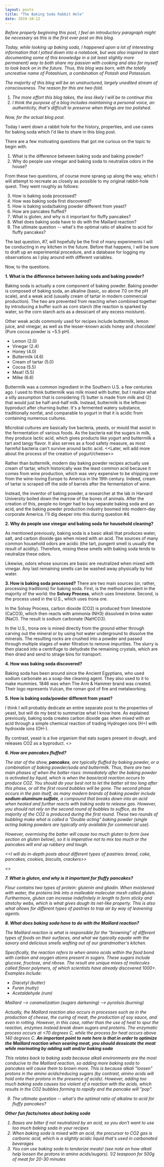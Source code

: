 ```yaml
---
layout: posts
title: "The Baking Soda Rabbit Hole"
date: 2019-10-12
---
```


*Before properly beginning this post, I feel an introductory paragraph might be necessary as this is the first ever post on this blog.*

*Today, while looking up baking soda, I happened upon a lot of interesting information that I jotted down into a notebook, but was also inspired to start documenting some of this knowledge in a (at least slightly more permanent) way to both share my passion with cooking and also for myself to look back on in the future. Thus, this blog was born, with the totally uncreative name of Potashium, a combination of Potash and Potassium.*

*The majority of this blog will be an unstructured, largely unedited stream of consciousness. The reason for this are two-fold.*

1. *The more effort this blog takes, the less likely I will be to continue this*
2. *I think the purpose of a blog includes maintaining a personal voice, an authenticity, that's difficult to preserve when things are too polished.*

*Now, for the actual blog post.*

Today I went down a rabbit hole for the history, properties, and use cases for baking soda which I'd like to share in this blog post.

There are a few motivating questions that got me curious on the topic to begin with.

1. What is the difference between baking soda and baking powder?
2. Why do people use vinegar and baking soda to neutralize odors in the house?

From these two questions, of course more sprang up along the way, which I will attempt to recreate as closely as possible to my original rabbit-hole quest. They went roughly as follows:

3. How is baking soda processed?
4. How was baking soda first discovered?
5. How is baking soda/baking powder different from yeast?
6. How are pancakes fluffed?
7. What is gluten, and why is it important for fluffy pancakes?
8. What does baking soda have to do with the Maillard reaction?
9. The ultimate question -- what's the optimal ratio of alkaline to acid for fluffy pancakes? 

The last question, #7, will hopefully be the first of many experiments I will be conducting in my kitchen in the future. Before that happens, I will be sure to draft up an experimental procedure, and a database for logging my observations as I play around with different variables.

Now, to the questions.

**1. What is the difference between baking soda and baking powder?**

Baking soda is actually a core component of baking powder. Baking powder is composed of baking soda, an alkaline (basic, so above 7.0 on the pH scale), and a weak acid (usually cream of tartar in modern commercial production). The two are prevented from reacting when combined together by introducing a buffer such as corn starch (the reaction is sparked by water, so the corn starch acts as a dessicant of any excess moisture).

Other weak acids commonly used for recipes include buttermilk, lemon juice, and vinegar, as well as the lesser-known acids honey and chocolate! (Pure cocoa powder is ~5.5 pH). 

- Lemon (2.0)
- Vinegar (2.4)
- Honey (4.0)
- Buttermilk (4.6)
- Cream of tartar (5.0)
- Cocoa (5.5)
- Meat! (5.5)
- Milke (6.6)

Buttermilk was a common ingredient in the Southern U.S. a few centuries ago. I used to think buttermilk was milk mixed with butter, but I realize what a silly assumption that is considering (1) butter is made from milk and (2) that would just be half-and-half milk. Instead, buttermilk is the leftover byproduct after churning butter. It's a fermented watery substance, traditionally nonfat, and comparable to yogurt in that it is acidic from containing numerous cultures. 

Microbial cultures are basically live bacteria, yeasts, or mould that assist in the fermentation of various foods. As the bacteria eat the sugars in milk, they produce lactic acid, which gives products like yogurt and buttermilk a tart and tangy flavor. It also serves as a food safety measure, as most harmful bacteria can't survive around lactic acid. <<Later, will add more about the process of the creation of yogurt/cheese>>

Rather than buttermilk, modern day baking powder recipes actually use cream of tartar, which historically was the least common acid because it comes from wine production, which was very expensive to be shipping over from the wine-loving Europe to America in the 19th century. Indeed, cream of tartar is scraped off the side of barrels after the fermentation of wine.

Instead, the inventor of baking powder, a researcher at the lab in Harvard University boiled down the marrow of the bones of animals. After the creation of this, people no longer had to buy separate baking soda and an acid, and the baking powder production industry boomed into modern-day corporate America. I'll dig deeper into this during question #4.

**2. Why do people use vinegar and baking soda for household cleaning?**

As mentioned previously, baking soda is a basic alkali that produces water, salt, and carbon dioxide gas when mixed with an acid. The sources of many common household odors are acidic (the tart, pungent smell is usually the result of acidity). Therefore, mixing these smells with baking soda tends to neutralize these odors.

Likewise, odors whose sources are basic are neutralized when mixed with vinegar. Any last remaining smells can be washed away physically by hot water.

**3. How is baking soda processed?**
There are two main sources (or, rather, processing traditions) for baking soda. First, is the method prevalent in the majority of the world: the **Solvay Process**, which uses limestone. Second, is the process used in the U.S., which uses trona ore.

In the Solvay Process, carbon dioxide (CO2) is produced from limestone (CaCO3), which then reacts with ammonia (NH3) dissolved in brine water (NaCl). The result is sodium carbonate (NaHCO3).

In the U.S., trona ore is mined directly from the ground either through carving out the mineral or by using hot water underground to dissolve the minerals. The resulting rocks are crushed into a powder and passed through multiple stages of water filtration to remove impurities. The slurry is then placed into a centrifuge to dehydrate the remaining crystals, which are then dried and send to strage bins for transport.

**4. How was baking soda discovered?**

Baking soda has been around since the Ancient Egyptians, who used sodium carbonate as a soap-like cleaning agent. They also used to it to make mummies. 1846 was when The Arm & Hammer brand was created. Their logo represents Vulcan, the roman god of fire and metalworking.

**5. How is baking soda/powder different from yeast?**

I think I will probably dedicate an entire separate post to the properties of yeast, but will do my best to summarize what I know here. As explained previously, baking soda creates carbon dioxide gas when mixed with an acid through a simple chemical reaction of trading Hydrogen ions (H+) with hydroxide ions (OH-).

By contrast, yeast is a live organism that eats sugars present in dough, and releases CO2 as a byproduct. <<I will link a more detailed blog post on yeast here when it is completed>>

**6. How are pancakes fluffed?**

The star of the show, **pancakes**, are typically fluffed by baking powder, or a combination of baking powder/soda and buttermilk. Thus, there are two main phases of when the batter rises: immediately after the baking powder is activated by liquid, which is when the base/acid reaction occurs to produce CO2. You should do your best not to let the batter sit too long after this phase, or all the first round bubbles will be gone. The second phase occurs in the pan itself, as many modern brands of baking powder include **sodium aluminum sulfate**, a compound that breaks down into an acid when heated and further reacts with baking soda to release gas. However, you should not rely on the second round of bubbles to suffice, as the majority of the CO2 is produced during the first round. These two rounds of bubbling make what is called a "Double acting" baking powder (single acting baking powders are typically only available for commercial use).

However, overmixing the batter will cause too much gluten to form (see section on gluten below), so it is imperative not to mix too much or the pancakes will end up rubbery and tough.

<<I will do in-depth posts about different types of pastries: bread, cake, pancakes, cookies, biscuits, crackers>>

<<I will write a post in the future about the different types of flour>>

**7. What is gluten, and why is it important for fluffy pancakes?**

Flour contains two types of protein: glutenin and gliadin. When moistened with water, the proteins link into a malleable molecular mesh called gluten. Furthermore, gluten can increase indefinitely in length to form sticky and stretchy webs, which is what gives dough its net-like property. This is also what allows for different types of pastries to trap air by way of leavening agents.

**8. What does baking soda have to do with the Maillard reaction?**

The Maillard reaction is what is responsible for the "browning" of different types of foods on their surfaces, and what we typically equate with the savory and delicious smells wafting out of our grandmother's kitchen.

Specifically, the reaction refers to when amino acids within the food bond with carbon and oxygen atoms present in sugars. These sugars include glucose, fructose, and ribose. The result are unique mixes of molecules called flavor polymers, of which scientists have already discovered 1000+. Examples include:

- Diacetyl (butter)
- Furan (nutty)
- Acetaldehyde (rum)

Maillard --> caramelization (sugars darkening) --> pyrolisis (burning)

Actually, the Maillard reaction also occurs in processes such as in the production of cheese, the curing of meat, the production of soy sauce, and even in rotting. However, in this case, rather than the use of heat to spur the reaction, enzymes instead break down sugars and proteins. The enzymatic process occurs at <70 degrees C, while the process for heat occurs above 140 degrees C. **An important point to note here is that in order to optimize the Maillard reaction when searing meat, you should dessicate the meat while marinating by adding salt and/or baking soda**

This relates back to baking soda because alkali environments are the most conducive to the Maillard reaction, so adding more baking soda to pancakes will cause them to brown more. This is because alkali "loosen" protons in the amino acids/reducing sugars (by contrast, amino acids will hold onto their protons in the presence of acids). However, adding too much baking soda causes too violent of a reaction with the acids, which results in the CO2 bubbles forming to rapidly and the pancake will "pop". 



9. The ultimate question -- what's the optimal ratio of alkaline to acid for fluffy pancakes? 

**Other fun facts/notes about baking soda**

1. Bases are bitter if not neutralized by an acid, so you don't want to use too much baking soda in your recipes
2. When baking soda is mixed with an acid, the precursor to CO2 gas is carbonic acid, which is a slightly acidic liquid that's used in carbonated beverages
3. You can use baking soda to tenderize meats! (see note on how alkali help loosen the protons in amino acids/sugars). 1/2 teaspoon for 500g of meat for 20-30 minutes
